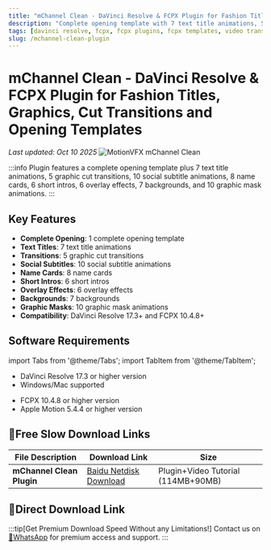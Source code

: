 ```yaml
---
title: "mChannel Clean - DaVinci Resolve & FCPX Plugin for Fashion Titles, Graphics, Cut Transitions and Opening Templates"
description: "Complete opening template with 7 text title animations, 5 graphic cut transitions, 10 social subtitles, 8 name cards, 6 short intros, 6 overlay effects, 7 backgrounds, and 10 graphic masks."
tags: [davinci resolve, fcpx, fcpx plugins, fcpx templates, video transitions, text titles, motionvfx, mchannel clean, graphic animation]
slug: /mchannel-clean-plugin
---
```

<!--Above is frontmatter Part-generate depend on content meet Google Seo, you need to balance automation efficiency with Google's core ranking factors—especially E-E-A-T (Experience, Expertise, Authoritativeness, Trustworthiness) -->

<!--First Part-This is Title -->
# mChannel Clean - DaVinci Resolve & FCPX Plugin for Fashion Titles, Graphics, Cut Transitions and Opening Templates
*Last updated: Oct 10 2025*
![MotionVFX mChannel Clean](https://www.gfxcamp.com/wp-content/uploads/2021/07/MotionVFX-mChannel-Clean.jpg)

<!--Second Part-This is First Banner -->

:::info
Plugin features a complete opening template plus 7 text title animations, 5 graphic cut transitions, 10 social subtitle animations, 8 name cards, 6 short intros, 6 overlay effects, 7 backgrounds, and 10 graphic mask animations.
:::

## Key Features

- **Complete Opening**: 1 complete opening template
- **Text Titles**: 7 text title animations
- **Transitions**: 5 graphic cut transitions
- **Social Subtitles**: 10 social subtitle animations
- **Name Cards**: 8 name cards
- **Short Intros**: 6 short intros
- **Overlay Effects**: 6 overlay effects
- **Backgrounds**: 7 backgrounds
- **Graphic Masks**: 10 graphic mask animations
- **Compatibility**: DaVinci Resolve 17.3+ and FCPX 10.4.8+

## Software Requirements

import Tabs from '@theme/Tabs';
import TabItem from '@theme/TabItem';

<Tabs>
  <TabItem value="davinci" label="DaVinci Resolve" default>
    <ul>
      <li>DaVinci Resolve 17.3 or higher version</li>
      <li>Windows/Mac supported</li>
    </ul>
  </TabItem>
  <TabItem value="fcpx" label="FCPX">
    <ul>
      <li>FCPX 10.4.8 or higher version</li>
      <li>Apple Motion 5.4.4 or higher version</li>
    </ul>
  </TabItem>
</Tabs>

## 🐌Free Slow Download Links

| File Description | Download Link | Size |
| ---------------- | ------------- | ---- |
| **mChannel Clean Plugin** | [Baidu Netdisk Download](https://pan.baidu.com/s/1O6Xb9Zay0-wCFLYIWYMHEw?pwd=j8tg) | Plugin+Video Tutorial (114MB+90MB) |

## 🚀Direct Download Link
:::tip[Get Premium Download Speed Without any Limitations!]
Contact us on [💬WhatsApp](https://wa.me/+8613237610083) for premium  access and support.
:::